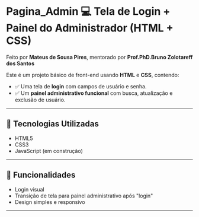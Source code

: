 # Pagina_Admin  💻 Tela de Login + Painel do Administrador (HTML + CSS)

Feito por **Mateus de Sousa Pires**, mentorado por **Prof.PhD.Bruno Zolotareff dos Santos**

Este é um projeto básico de front-end usando **HTML** e **CSS**, contendo:

- ✅ Uma tela de **login** com campos de usuário e senha.
- ✅ Um **painel administrativo funcional** com busca, atualização e exclusão de usuário.

---

## 🚀 Tecnologias Utilizadas

- HTML5
- CSS3
- JavaScript (em construção)

---

## 🧪 Funcionalidades

- Login visual
- Transição de tela para painel administrativo após "login"
- Design simples e responsivo

---